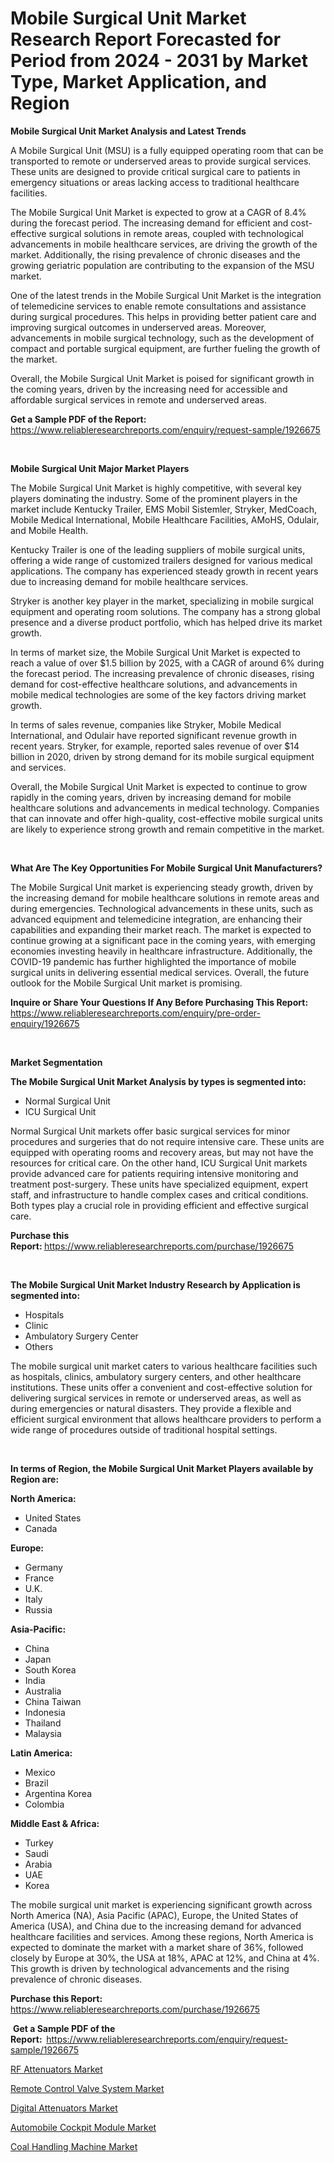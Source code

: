 <p><h1>Mobile Surgical Unit Market Research Report Forecasted for Period from 2024 -  2031 by Market Type, Market Application, and Region</h1></p><p><strong>Mobile Surgical Unit Market Analysis and Latest Trends</strong></p>
<p><p>A Mobile Surgical Unit (MSU) is a fully equipped operating room that can be transported to remote or underserved areas to provide surgical services. These units are designed to provide critical surgical care to patients in emergency situations or areas lacking access to traditional healthcare facilities. </p><p>The Mobile Surgical Unit Market is expected to grow at a CAGR of 8.4% during the forecast period. The increasing demand for efficient and cost-effective surgical solutions in remote areas, coupled with technological advancements in mobile healthcare services, are driving the growth of the market. Additionally, the rising prevalence of chronic diseases and the growing geriatric population are contributing to the expansion of the MSU market.</p><p>One of the latest trends in the Mobile Surgical Unit Market is the integration of telemedicine services to enable remote consultations and assistance during surgical procedures. This helps in providing better patient care and improving surgical outcomes in underserved areas. Moreover, advancements in mobile surgical technology, such as the development of compact and portable surgical equipment, are further fueling the growth of the market.</p><p>Overall, the Mobile Surgical Unit Market is poised for significant growth in the coming years, driven by the increasing need for accessible and affordable surgical services in remote and underserved areas.</p></p>
<p><strong>Get a Sample PDF of the Report:&nbsp;</strong> <a href="https://www.reliableresearchreports.com/enquiry/request-sample/1926675">https://www.reliableresearchreports.com/enquiry/request-sample/1926675</a></p>
<p>&nbsp;</p>
<p><strong>Mobile Surgical Unit Major Market Players</strong></p>
<p><p>The Mobile Surgical Unit Market is highly competitive, with several key players dominating the industry. Some of the prominent players in the market include Kentucky Trailer, EMS Mobil Sistemler, Stryker, MedCoach, Mobile Medical International, Mobile Healthcare Facilities, AMoHS, Odulair, and Mobile Health.</p><p>Kentucky Trailer is one of the leading suppliers of mobile surgical units, offering a wide range of customized trailers designed for various medical applications. The company has experienced steady growth in recent years due to increasing demand for mobile healthcare services.</p><p>Stryker is another key player in the market, specializing in mobile surgical equipment and operating room solutions. The company has a strong global presence and a diverse product portfolio, which has helped drive its market growth.</p><p>In terms of market size, the Mobile Surgical Unit Market is expected to reach a value of over $1.5 billion by 2025, with a CAGR of around 6% during the forecast period. The increasing prevalence of chronic diseases, rising demand for cost-effective healthcare solutions, and advancements in mobile medical technologies are some of the key factors driving market growth.</p><p>In terms of sales revenue, companies like Stryker, Mobile Medical International, and Odulair have reported significant revenue growth in recent years. Stryker, for example, reported sales revenue of over $14 billion in 2020, driven by strong demand for its mobile surgical equipment and services.</p><p>Overall, the Mobile Surgical Unit Market is expected to continue to grow rapidly in the coming years, driven by increasing demand for mobile healthcare solutions and advancements in medical technology. Companies that can innovate and offer high-quality, cost-effective mobile surgical units are likely to experience strong growth and remain competitive in the market.</p></p>
<p>&nbsp;</p>
<p><strong>What Are The Key Opportunities For Mobile Surgical Unit Manufacturers?</strong></p>
<p><p>The Mobile Surgical Unit market is experiencing steady growth, driven by the increasing demand for mobile healthcare solutions in remote areas and during emergencies. Technological advancements in these units, such as advanced equipment and telemedicine integration, are enhancing their capabilities and expanding their market reach. The market is expected to continue growing at a significant pace in the coming years, with emerging economies investing heavily in healthcare infrastructure. Additionally, the COVID-19 pandemic has further highlighted the importance of mobile surgical units in delivering essential medical services. Overall, the future outlook for the Mobile Surgical Unit market is promising.</p></p>
<p><strong>Inquire or Share Your Questions If Any Before Purchasing This Report:</strong> <a href="https://www.reliableresearchreports.com/enquiry/pre-order-enquiry/1926675">https://www.reliableresearchreports.com/enquiry/pre-order-enquiry/1926675</a></p>
<p>&nbsp;</p>
<p><strong>Market Segmentation</strong></p>
<p><strong>The Mobile Surgical Unit Market Analysis by types is segmented into:</strong></p>
<p><ul><li>Normal Surgical Unit</li><li>ICU Surgical Unit</li></ul></p>
<p><p>Normal Surgical Unit markets offer basic surgical services for minor procedures and surgeries that do not require intensive care. These units are equipped with operating rooms and recovery areas, but may not have the resources for critical care. On the other hand, ICU Surgical Unit markets provide advanced care for patients requiring intensive monitoring and treatment post-surgery. These units have specialized equipment, expert staff, and infrastructure to handle complex cases and critical conditions. Both types play a crucial role in providing efficient and effective surgical care.</p></p>
<p><strong>Purchase this Report:&nbsp;</strong><a href="https://www.reliableresearchreports.com/purchase/1926675">https://www.reliableresearchreports.com/purchase/1926675</a></p>
<p>&nbsp;</p>
<p><strong>The Mobile Surgical Unit Market Industry Research by Application is segmented into:</strong></p>
<p><ul><li>Hospitals</li><li>Clinic</li><li>Ambulatory Surgery Center</li><li>Others</li></ul></p>
<p><p>The mobile surgical unit market caters to various healthcare facilities such as hospitals, clinics, ambulatory surgery centers, and other healthcare institutions. These units offer a convenient and cost-effective solution for delivering surgical services in remote or underserved areas, as well as during emergencies or natural disasters. They provide a flexible and efficient surgical environment that allows healthcare providers to perform a wide range of procedures outside of traditional hospital settings.</p></p>
<p>&nbsp;</p>
<p><strong>In terms of Region, the Mobile Surgical Unit Market Players available by Region are:</strong></p>
<p>
    <p> <strong> North America: </strong>
        <ul>
            <li>United States</li>
            <li>Canada</li>
        </ul>
        </p> 
    <p> <strong> Europe: </strong>
        <ul>
            <li>Germany</li>
            <li>France</li>
            <li>U.K.</li>
            <li>Italy</li>
            <li>Russia</li>
        </ul>
        </p> 
    <p> <strong> Asia-Pacific: </strong>
        <ul>
            <li>China</li>
            <li>Japan</li>
            <li>South Korea</li>
            <li>India</li>
            <li>Australia</li>
            <li>China Taiwan</li>
            <li>Indonesia</li>
            <li>Thailand</li>
            <li>Malaysia</li>
        </ul>
        </p> 
    <p> <strong> Latin America: </strong>
        <ul>
            <li>Mexico</li>
            <li>Brazil</li>
            <li>Argentina Korea</li>
            <li>Colombia</li>
        </ul>
        </p> 
    <p> <strong> Middle East & Africa: </strong>
        <ul>
            <li>Turkey</li>
            <li>Saudi</li>
            <li>Arabia</li>
            <li>UAE</li>
            <li>Korea</li>
        </ul>
    </p>
    </p>
<p><p>The mobile surgical unit market is experiencing significant growth across North America (NA), Asia Pacific (APAC), Europe, the United States of America (USA), and China due to the increasing demand for advanced healthcare facilities and services. Among these regions, North America is expected to dominate the market with a market share of 36%, followed closely by Europe at 30%, the USA at 18%, APAC at 12%, and China at 4%. This growth is driven by technological advancements and the rising prevalence of chronic diseases.</p></p>
<p><strong>Purchase this Report: </strong><a href="https://www.reliableresearchreports.com/purchase/1926675">https://www.reliableresearchreports.com/purchase/1926675</a></p>
<p>&nbsp;<strong>Get a Sample PDF of the Report:&nbsp;&nbsp;</strong><a href="https://www.reliableresearchreports.com/enquiry/request-sample/1926675">https://www.reliableresearchreports.com/enquiry/request-sample/1926675</a></p>
<p><strong></strong></p>
<p><p><a href="https://view.publitas.com/reportprime-1/rf-attenuators-market-size-2024-2031-global-industrial-analysis-key-geographical-regions-market-share-top-key-players-product-types-and-forecast-research-report/">RF Attenuators Market</a></p><p><a href="https://glittery-fuchsia-86a.notion.site/Remote-Control-Valve-System-Market-Size-Evaluating-its-Market-Trends-Growth-and-Projections-2024--dcf300ae192a48fd86fa61d473015fe9">Remote Control Valve System Market</a></p><p><a href="https://view.publitas.com/reportprime-1/insights-into-digital-attenuators-market-size-analysing-market-share-trends-and-growth-from-2024-to-2031/">Digital Attenuators Market</a></p><p><a href="https://acidic-farm-354.notion.site/Automobile-Cockpit-Module-Market-Size-Growth-and-Forecast-from-2024-2031-f0b8fe68952440988b39af11b5f4938d">Automobile Cockpit Module Market</a></p><p><a href="https://acidic-farm-354.notion.site/Coal-Handling-Machine-Market-Provides-Detailed-Segmentation-of-this-Market-based-on-Type-Applicatio-3b96e452888840c38df76dbb94883757">Coal Handling Machine Market</a></p></p>
